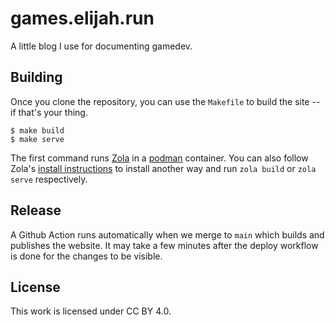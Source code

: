 # games.elijah.run

A little blog I use for documenting gamedev.

## Building

Once you clone the repository, you can use the `Makefile` to build the site -- if that's your thing.

```
$ make build
$ make serve
```

The first command runs [Zola][zola] in a [podman][podman] container.
You can also follow Zola's [install instructions][zola-install] to install another way and run `zola build` or `zola serve` respectively.

[zola]: https://www.getzola.org
[podman]: https://podman.io/
[zola-install]: https://www.getzola.org/documentation/getting-started/installation/

## Release

A Github Action runs automatically when we merge to `main` which builds and publishes the website.
It may take a few minutes after the deploy workflow is done for the changes to be visible.

## License

This work is licensed under CC BY 4.0.
